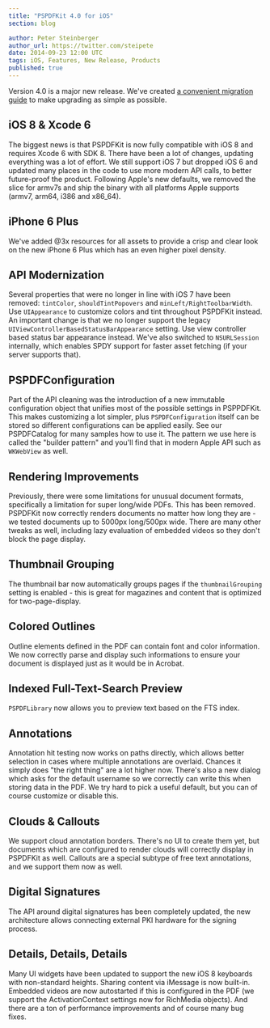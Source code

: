 ```yaml
---
title: "PSPDFKit 4.0 for iOS"
section: blog

author: Peter Steinberger
author_url: https://twitter.com/steipete
date: 2014-09-23 12:00 UTC
tags: iOS, Features, New Release, Products
published: true
---
```


Version 4.0 is a major new release. We've created [a convenient migration guide](/guides/ios/current/migration-guides/pspdfkit-40-migration-guide/) to make upgrading as simple as possible.

## iOS 8 &amp; Xcode 6

The biggest news is that PSPDFKit is now fully compatible with iOS 8 and requires Xcode 6 with SDK 8. There have been a lot of changes, updating everything was a lot of effort. We still support iOS 7 but dropped iOS 6 and updated many places in the code to use more modern API calls, to better future-proof the product. Following Apple's new defaults, we removed the slice for armv7s and ship the binary with all platforms Apple supports (armv7, arm64, i386 and x86_64).

## iPhone 6 Plus

We've added @3x resources for all assets to provide a crisp and clear look on the new iPhone 6 Plus which has an even higher pixel density.

## API Modernization

Several properties that were no longer in line with iOS 7 have been removed: `tintColor`, `shouldTintPopovers` and `minLeft/RightToolbarWidth`. Use `UIAppearance` to customize colors and tint throughout PSPDFKit instead. An important change is that we no longer support the legacy `UIViewControllerBasedStatusBarAppearance` setting. Use view controller based status bar appearance instead. We've also switched to `NSURLSession` internally, which enables SPDY support for faster asset fetching (if your server supports that).

## PSPDFConfiguration

Part of the API cleaning was the introduction of a new immutable configuration object that unifies most of the possible settings in PSPPDFKit. This makes customizing a lot simpler, plus `PSPDFConfiguration` itself can be stored so different configurations can be applied easily. See our PSPDFCatalog for many samples how to use it. The pattern we use here is called the "builder pattern" and you'll find that in modern Apple API such as `WKWebView` as well.

## Rendering Improvements

Previously, there were some limitations for unusual document formats, specifically a limitation for super long/wide PDFs. This has been removed. PSPDFKit now correctly renders documents no matter how long they are - we tested documents up to 5000px long/500px wide. There are many other tweaks as well, including lazy evaluation of embedded videos so they don't block the page display.

## Thumbnail Grouping

The thumbnail bar now automatically groups pages if the `thumbnailGrouping` setting is enabled - this is great for magazines and content that is optimized for two-page-display.

## Colored Outlines

Outline elements defined in the PDF can contain font and color information. We now correctly parse and display such informations to ensure your document is displayed just as it would be in Acrobat.

## Indexed Full-Text-Search Preview

`PSPDFLibrary` now allows you to preview text based on the FTS index.

## Annotations

Annotation hit testing now works on paths directly, which allows better selection in cases where multiple annotations are overlaid. Chances it simply does "the right thing" are a lot higher now. There's also a new dialog which asks for the default username so we correctly can write this when storing data in the PDF. We try hard to pick a useful default, but you can of course customize or disable this.

## Clouds &amp; Callouts

We support cloud annotation borders. There's no UI to create them yet, but documents which are configured to render clouds will correctly display in PSPDFKit as well. Callouts are a special subtype of free text annotations, and we support them now as well.

## Digital Signatures

The API around digital signatures has been completely updated, the new architecture allows connecting external PKI hardware for the signing process.

## Details, Details, Details

Many UI widgets have been updated to support the new iOS 8 keyboards with non-standard heights. Sharing content via iMessage is now built-in. Embedded videos are now autostarted if this is configured in the PDF (we support the ActivationContext settings now for RichMedia objects). And there are a ton of performance improvements and of course many bug fixes.
